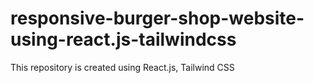 # responsive-burger-shop-website-using-react.js-tailwindcss
 This repository is created using React.js, Tailwind CSS
